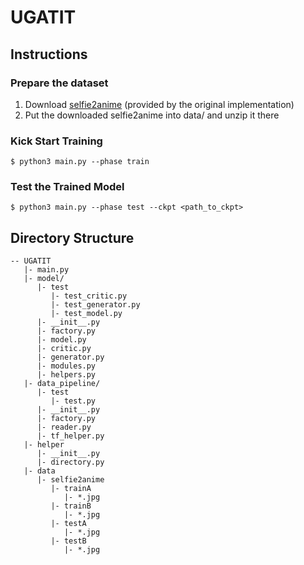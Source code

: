 # UGATIT

## Instructions

### Prepare the dataset
1. Download [selfie2anime](https://drive.google.com/file/d/1xOWj1UVgp6NKMT3HbPhBbtq2A4EDkghF/view?usp=sharing) (provided by the original implementation) 
1. Put the downloaded selfie2anime into data/ and unzip it there

### Kick Start Training
`$ python3 main.py --phase train`

### Test the Trained Model
`$ python3 main.py --phase test --ckpt <path_to_ckpt>`

## Directory Structure
```
-- UGATIT
   |- main.py
   |- model/
      |- test
         |- test_critic.py
         |- test_generator.py
         |- test_model.py
      |- __init__.py
      |- factory.py
      |- model.py
      |- critic.py
      |- generator.py
      |- modules.py
      |- helpers.py
   |- data_pipeline/
      |- test
         |- test.py
      |- __init__.py
      |- factory.py
      |- reader.py
      |- tf_helper.py
   |- helper
      |- __init__.py
      |- directory.py
   |- data
      |- selfie2anime
         |- trainA
            |- *.jpg
         |- trainB
            |- *.jpg
         |- testA
            |- *.jpg
         |- testB
            |- *.jpg
```
